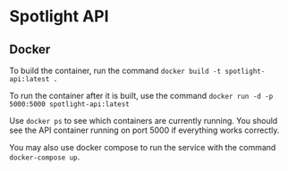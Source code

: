 # Spotlight API

## Docker
To build the container, run the command `docker build -t spotlight-api:latest .`

To run the container after it is built, use the command `docker run -d -p 5000:5000 spotlight-api:latest`

Use `docker ps` to see which containers are currently running. You should see the 
API container running on port 5000 if everything works correctly.

You may also use docker compose to run the service with the command `docker-compose up`.